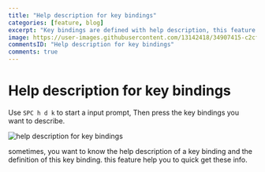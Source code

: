 ```yaml
---
title: "Help description for key bindings"
categories: [feature, blog]
excerpt: "Key bindings are defined with help description, this feature is for getting Help description and jump to the position where the key bindings is defined."
image: https://user-images.githubusercontent.com/13142418/34907415-c2cf7e88-f843-11e7-92d3-ef0f9b1b72ae.gif
commentsID: "Help description for key bindings"
comments: true
---
```


# Help description for key bindings

Use `SPC h d k` to start a input prompt, Then press the key bindings you want to describe. 

![help description for key bindings](https://user-images.githubusercontent.com/13142418/34907415-c2cf7e88-f843-11e7-92d3-ef0f9b1b72ae.gif)

sometimes, you want to know the help description of a key binding and the definition of this key binding. this feature help you to quick get
these info.
